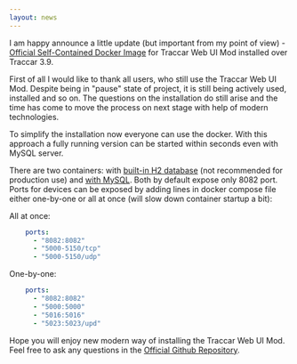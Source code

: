 ```yaml
---
layout: news
---
```


I am happy announce a little update (but important from my point of view) - [Official Self-Contained Docker Image](https://hub.docker.com/r/vitalidze/traccar-web/) for Traccar Web UI Mod installed over Traccar 3.9.

First of all I would like to thank all users, who still use the Traccar Web UI Mod. Despite being in "pause" state of project, it is still being actively used, installed and so on. The questions on the installation do still arise and the time has come to move the process on next stage with help of modern technologies. 

To simplify the installation now everyone can use the docker. With this approach a fully running version can be started within seconds even with MySQL server.

There are two containers: with [built-in H2 database](https://github.com/vitalidze/traccar-web-docker/raw/master/h2/docker-compose.yml) (not recommended for production use) and [with MySQL](https://github.com/vitalidze/traccar-web-docker/raw/master/mysql/docker-compose.yml). Both by default expose only 8082 port. Ports for devices can be exposed by adding lines in docker compose file either one-by-one or all at once (will slow down container startup a bit):

All at once:

```yml
    ports:
      - "8082:8082"
      - "5000-5150/tcp"
      - "5000-5150/udp"
```

One-by-one:

```yml
    ports:
      - "8082:8082"
      - "5000:5000"
      - "5016:5016"
      - "5023:5023/upd"
```

Hope you will enjoy new modern way of installing the Traccar Web UI Mod. Feel free to ask any questions in the [Official Github Repository](https://github.com/vitalidze/traccar-web-docker/issues).

